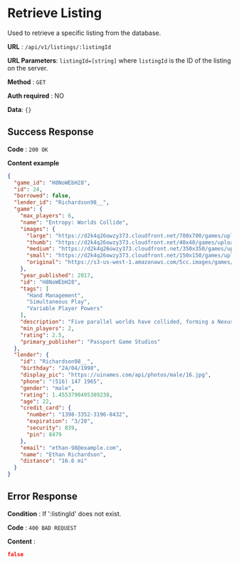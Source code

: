 # Retrieve Listing

Used to retrieve a specific listing from the database.

**URL** : `/api/v1/listings/:listingId`

**URL Parameters**: `listingId=[string]` where `listingId` is the ID of the listing on the server.

**Method** : `GET`

**Auth required** : NO

**Data**: `{}`

## Success Response

**Code** : `200 OK`

**Content example**

```json
{
  "game_id": "H8NoWEbH28",
  "id": 24,
  "borrowed": false,
  "lender_id": "Richardson98__",
  "game": {
    "max_players": 6,
    "name": "Entropy: Worlds Collide",
    "images": {
      "large": "https://d2k4q26owzy373.cloudfront.net/700x700/games/uploaded/1540936906201",
      "thumb": "https://d2k4q26owzy373.cloudfront.net/40x40/games/uploaded/1540936906201",
      "medium": "https://d2k4q26owzy373.cloudfront.net/350x350/games/uploaded/1540936906201",
      "small": "https://d2k4q26owzy373.cloudfront.net/150x150/games/uploaded/1540936906201",
      "original": "https://s3-us-west-1.amazonaws.com/5cc.images/games/uploaded/1540936906201"
    },
    "year_published": 2017,
    "id": "H8NoWEbH28",
    "tags": [
      "Hand Management",
      "Simultaneous Play",
      "Variable Player Powers"
    ],
    "description": "Five parallel worlds have collided, forming a Nexus where time and space is folded unto itself. You play as one of five characters jettisoned from their world and into the Nexus. Through the use of unique character abilities and special actions, players must find fragments of their reality and be the first to piece them back together in order to find their way back home.",
    "min_players": 2,
    "rating": 2.5,
    "primary_publisher": "Passport Game Studios"
  },
  "lender": {
    "id": "Richardson98__",
    "birthday": "24/04/1998",
    "display_pic": "https://uinames.com/api/photos/male/16.jpg",
    "phone": "(516) 147 1965",
    "gender": "male",
    "rating": 1.4553790495309238,
    "age": 22,
    "credit_card": {
      "number": "1398-3352-3196-8432",
      "expiration": "3/28",
      "security": 839,
      "pin": 8479
    },
    "email": "ethan-98@example.com",
    "name": "Ethan Richardson",
    "distance": "16.6 mi"
  }
}
```

## Error Response

**Condition** : If ':listingId' does not exist.

**Code** : `400 BAD REQUEST`

**Content** :

```json
false
```
